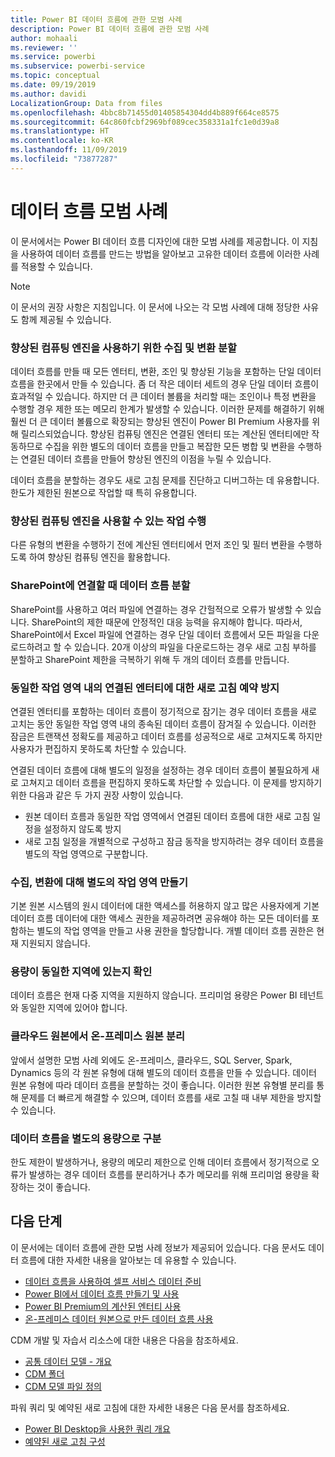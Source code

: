 ```yaml
---
title: Power BI 데이터 흐름에 관한 모범 사례
description: Power BI 데이터 흐름에 관한 모범 사례
author: mohaali
ms.reviewer: ''
ms.service: powerbi
ms.subservice: powerbi-service
ms.topic: conceptual
ms.date: 09/19/2019
ms.author: davidi
LocalizationGroup: Data from files
ms.openlocfilehash: 4bbc8b71455d01405854304dd4b889f664ce8575
ms.sourcegitcommit: 64c860fcbf2969bf089cec358331a1fc1e0d39a8
ms.translationtype: HT
ms.contentlocale: ko-KR
ms.lasthandoff: 11/09/2019
ms.locfileid: "73877287"
---
```

# <a name="dataflows-best-practice"></a>데이터 흐름 모범 사례

이 문서에서는 Power BI 데이터 흐름 디자인에 대한 모범 사례를 제공합니다. 이 지침을 사용하여 데이터 흐름를 만드는 방법을 알아보고 고유한 데이터 흐름에 이러한 사례를 적용할 수 있습니다.

> [!NOTE]
> 이 문서의 권장 사항은 지침입니다. 이 문서에 나오는 각 모범 사례에 대해 정당한 사유도 함께 제공될 수 있습니다. 
> 
> 

### <a name="split-ingestion-and-transformation-to-use-the-enhanced-compute-engine"></a>향상된 컴퓨팅 엔진을 사용하기 위한 수집 및 변환 분할

데이터 흐름를 만들 때 모든 엔터티, 변환, 조인 및 향상된 기능을 포함하는 단일 데이터 흐름을 한곳에서 만들 수 있습니다. 좀 더 작은 데이터 세트의 경우 단일 데이터 흐름이 효과적일 수 있습니다. 하지만 더 큰 데이터 볼륨을 처리할 때는 조인이나 특정 변환을 수행할 경우 제한 또는 메모리 한계가 발생할 수 있습니다. 이러한 문제를 해결하기 위해 훨씬 더 큰 데이터 볼륨으로 확장되는 향상된 엔진이 Power BI Premium 사용자를 위해 릴리스되었습니다. 향상된 컴퓨팅 엔진은 연결된 엔터티 또는 계산된 엔터티에만 작동하므로 수집을 위한 별도의 데이터 흐름을 만들고 복잡한 모든 병합 및 변환을 수행하는 연결된 데이터 흐름을 만들어 향상된 엔진의 이점을 누릴 수 있습니다.

데이터 흐름을 분할하는 경우도 새로 고침 문제를 진단하고 디버그하는 데 유용합니다. 한도가 제한된 원본으로 작업할 때 특히 유용합니다.

### <a name="perform-actions-that-can-use-the-enhanced-compute-engine"></a>향상된 컴퓨팅 엔진을 사용할 수 있는 작업 수행

다른 유형의 변환을 수행하기 전에 계산된 엔터티에서 먼저 조인 및 필터 변환을 수행하도록 하여 향상된 컴퓨팅 엔진을 활용합니다.

### <a name="split-dataflows-when-connecting-to-sharepoint"></a>SharePoint에 연결할 때 데이터 흐름 분할

SharePoint를 사용하고 여러 파일에 연결하는 경우 간헐적으로 오류가 발생할 수 있습니다. SharePoint의 제한 때문에 안정적인 대응 능력을 유지해야 합니다. 따라서, SharePoint에서 Excel 파일에 연결하는 경우 단일 데이터 흐름에서 모든 파일을 다운로드하려고 할 수 있습니다. 20개 이상의 파일을 다운로드하는 경우 새로 고침 부하를 분할하고 SharePoint 제한을 극복하기 위해 두 개의 데이터 흐름를 만듭니다.

### <a name="avoid-scheduling-refresh-for-linked-entities-inside-the-same-workspace"></a>동일한 작업 영역 내의 연결된 엔터티에 대한 새로 고침 예약 방지

연결된 엔터티를 포함하는 데이터 흐름이 정기적으로 잠기는 경우 데이터 흐름을 새로 고치는 동안 동일한 작업 영역 내의 종속된 데이터 흐름이 잠겨질 수 있습니다. 이러한 잠금은 트랜잭션 정확도를 제공하고 데이터 흐름를 성공적으로 새로 고쳐지도록 하지만 사용자가 편집하지 못하도록 차단할 수 있습니다. 

연결된 데이터 흐름에 대해 별도의 일정을 설정하는 경우 데이터 흐름이 불필요하게 새로 고쳐지고 데이터 흐름을 편집하지 못하도록 차단할 수 있습니다. 이 문제를 방지하기 위한 다음과 같은 두 가지 권장 사항이 있습니다. 

* 원본 데이터 흐름과 동일한 작업 영역에서 연결된 데이터 흐름에 대한 새로 고침 일정을 설정하지 않도록 방지
* 새로 고침 일정을 개별적으로 구성하고 잠금 동작을 방지하려는 경우 데이터 흐름을 별도의 작업 영역으로 구분합니다.

### <a name="create-a-separate-workspace-for-ingestion-transformation"></a>수집, 변환에 대해 별도의 작업 영역 만들기

기본 원본 시스템의 원시 데이터에 대한 액세스를 허용하지 않고 많은 사용자에게 기본 데이터 흐름 데이터에 대한 액세스 권한을 제공하려면 공유해야 하는 모든 데이터를 포함하는 별도의 작업 영역을 만들고 사용 권한을 할당합니다. 개별 데이터 흐름 권한은 현재 지원되지 않습니다.

### <a name="ensure-capacity-is-in-the-same-region"></a>용량이 동일한 지역에 있는지 확인

데이터 흐름은 현재 다중 지역을 지원하지 않습니다. 프리미엄 용량은 Power BI 테넌트와 동일한 지역에 있어야 합니다.

### <a name="separate-on-premises-sources-from-cloud-sources"></a>클라우드 원본에서 온-프레미스 원본 분리

앞에서 설명한 모범 사례 외에도 온-프레미스, 클라우드, SQL Server, Spark, Dynamics 등의 각 원본 유형에 대해 별도의 데이터 흐름을 만들 수 있습니다. 데이터 원본 유형에 따라 데이터 흐름을 분할하는 것이 좋습니다. 이러한 원본 유형별 분리를 통해 문제를 더 빠르게 해결할 수 있으며, 데이터 흐름를 새로 고칠 때 내부 제한을 방지할 수 있습니다.

### <a name="separate-dataflows-into-a-separate-capacity"></a>데이터 흐름을 별도의 용량으로 구분

한도 제한이 발생하거나, 용량의 메모리 제한으로 인해 데이터 흐름에서 정기적으로 오류가 발생하는 경우 데이터 흐름를 분리하거나 추가 메모리를 위해 프리미엄 용량을 확장하는 것이 좋습니다.

## <a name="next-steps"></a>다음 단계

이 문서에는 데이터 흐름에 관한 모범 사례 정보가 제공되어 있습니다. 다음 문서도 데이터 흐름에 대한 자세한 내용을 알아보는 데 유용할 수 있습니다.

* [데이터 흐름을 사용하여 셀프 서비스 데이터 준비](service-dataflows-overview.md)
* [Power BI에서 데이터 흐름 만들기 및 사용](service-dataflows-create-use.md)
* [Power BI Premium의 계산된 엔터티 사용](service-dataflows-computed-entities-premium.md)
* [온-프레미스 데이터 원본으로 만든 데이터 흐름 사용](service-dataflows-on-premises-gateways.md)

CDM 개발 및 자습서 리소스에 대한 내용은 다음을 참조하세요.
* [공통 데이터 모델 - 개요 ](https://docs.microsoft.com/powerapps/common-data-model/overview)
* [CDM 폴더](https://go.microsoft.com/fwlink/?linkid=2045304)
* [CDM 모델 파일 정의](https://go.microsoft.com/fwlink/?linkid=2045521)


파워 쿼리 및 예약된 새로 고침에 대한 자세한 내용은 다음 문서를 참조하세요.
* [Power BI Desktop을 사용한 쿼리 개요](desktop-query-overview.md)
* [예약된 새로 고침 구성](refresh-scheduled-refresh.md)
